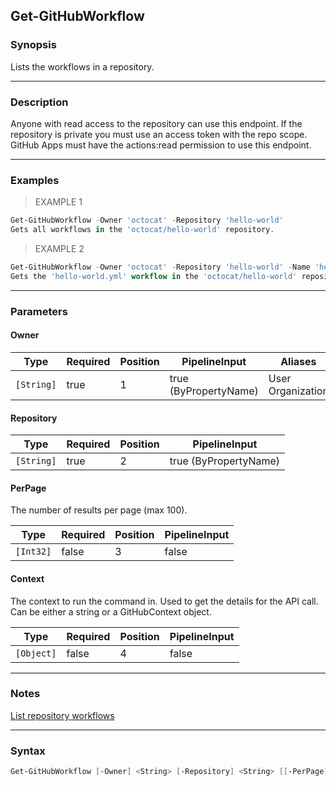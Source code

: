 Get-GitHubWorkflow
------------------

### Synopsis
Lists the workflows in a repository.

---

### Description

Anyone with read access to the repository can use this endpoint.
If the repository is private you must use an access token with the repo scope.
GitHub Apps must have the actions:read permission to use this endpoint.

---

### Examples
> EXAMPLE 1

```PowerShell
Get-GitHubWorkflow -Owner 'octocat' -Repository 'hello-world'
Gets all workflows in the 'octocat/hello-world' repository.
```
> EXAMPLE 2

```PowerShell
Get-GitHubWorkflow -Owner 'octocat' -Repository 'hello-world' -Name 'hello-world.yml'
Gets the 'hello-world.yml' workflow in the 'octocat/hello-world' repository.
```

---

### Parameters
#### **Owner**

|Type      |Required|Position|PipelineInput        |Aliases              |
|----------|--------|--------|---------------------|---------------------|
|`[String]`|true    |1       |true (ByPropertyName)|User<br/>Organization|

#### **Repository**

|Type      |Required|Position|PipelineInput        |
|----------|--------|--------|---------------------|
|`[String]`|true    |2       |true (ByPropertyName)|

#### **PerPage**
The number of results per page (max 100).

|Type     |Required|Position|PipelineInput|
|---------|--------|--------|-------------|
|`[Int32]`|false   |3       |false        |

#### **Context**
The context to run the command in. Used to get the details for the API call.
Can be either a string or a GitHubContext object.

|Type      |Required|Position|PipelineInput|
|----------|--------|--------|-------------|
|`[Object]`|false   |4       |false        |

---

### Notes
[List repository workflows](https://docs.github.com/rest/actions/workflows?apiVersion=2022-11-28#list-repository-workflows)

---

### Syntax
```PowerShell
Get-GitHubWorkflow [-Owner] <String> [-Repository] <String> [[-PerPage] <Int32>] [[-Context] <Object>] [<CommonParameters>]
```

